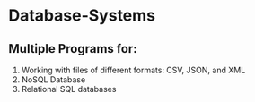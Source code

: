 # Database-Systems

## Multiple Programs for:

1. Working with files of different formats: CSV, JSON, and XML
2. NoSQL Database
3. Relational SQL databases